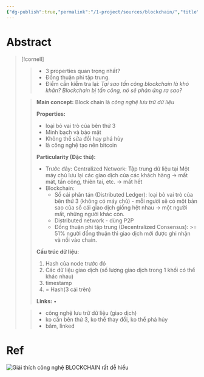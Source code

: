 ```yaml
---
{"dg-publish":true,"permalink":"/1-project/sources/blockchain/","title":"Blockchain","created":"2025-09-05T17:22:21.512+07:00"}
---
```



# Abstract
> [!cornell]
> > 
> > - 3 properties quan trọng nhất?
> > - Đồng thuận phi tập trung.
> > - Điểm cần kiểm tra lại:
> > *Tại sao tấn công blockchain là khó khăn?*
> > *Blockchain bị tấn công, nó sẽ phản ứng ra sao?* 
> 
> > 
> > **Main concept:** Block chain là *công nghệ lưu trữ dữ liệu*
> > 
> > **Properties:**
> > - loại bỏ vai trò của bên thứ 3
> > - Minh bạch và bảo mật
> > - Không thể sửa đổi hay phá hủy
> > - là công nghệ tạo nên bitcoin
> > 
> > **Particularity (Đặc thù):**
> > - Trước đây: Centralized Network: Tập trung dữ liệu tại Một máy chủ lưu lại các giao dịch của các khách hàng →  mất mát, tấn công, thiên tai, etc. →  mất hết
> > - Blockchain: 
> > 	- Sổ cái phân tán (Distributed Ledger): loại bỏ vai trò của bên thứ 3 (không có máy chủ) - mỗi người sẽ có một bản sao của sổ cái giao dịch giống hệt nhau → một người mất, những người khác còn.
> > 	- Distributed network - dùng P2P
> > 	- Đồng thuận phi tập trung (Decentralized Consensus): >= 51% người đồng thuận thì giao dịch mới được ghi nhận và nối vào chain.
> >
> > **Cấu trúc dữ liệu**:
> > 1. Hash của node trước đó
> > 2. Các dữ liệu giao dịch (số lượng giao dịch trong 1 khối có thể khác nhau)
> > 3. timestamp
> > 4. = Hash(3 cái trên)
> >
> > **Links:**  • 
> 
> > 
> > - công nghệ lưu trữ dữ liệu (giao dịch)
> > - ko cần bên thứ 3, ko thể thay đổi, ko thể phá hủy
> > - băm, linked

# Ref
![Giải thích công nghệ BLOCKCHAIN rất dễ hiểu](https://www.youtube.com/watch?v=auMA7jIHYvQ)
